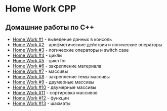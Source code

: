 # Home Work CPP
## Домашние работы по C++
- [Home Work #1](HomeWork1) - выведение данных в консоль
- [Home Work #2](HomeWork2) - арифметические действия и логические операторы
- [Home Work #3](HomeWork3) - логические операторы и switch case
- [Home Work #4](HomeWork4) - циклы
- [Home Work #5](HomeWork5) - цикл for
- [Home Work #6](HomeWork6) - закрепление материала
- [Home Work #7](HomeWork7) - массивы
- [Home Work #8](HomeWork8) - закрепление темы массивы
- [Home Work #9](HomeWork9) - двумерные массивы
- [Home Work #10](HomeWork10) - двумерные массивы
- [Home Work #11](HomeWork11) - сортировка массивов
- [Home Work #12](HomeWork12) - функции
- [Home Work #13](HomeWork13) - шахматы
